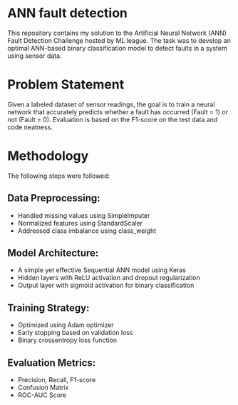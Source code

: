 # ANN fault detection

This repository contains my solution to the Artificial Neural Network (ANN) Fault Detection Challenge hosted by ML league. The task was to develop an optimal ANN-based binary classification model to detect faults in a system using sensor data.

# Problem Statement
Given a labeled dataset of sensor readings, the goal is to train a neural network that accurately predicts whether a fault has occurred (Fault = 1) or not (Fault = 0). Evaluation is based on the F1-score on the test data and code neatness.

# Methodology
The following steps were followed:

## Data Preprocessing:
* Handled missing values using SimpleImputer
* Normalized features using StandardScaler
* Addressed class imbalance using class_weight

## Model Architecture:
* A simple yet effective Sequential ANN model using Keras
* Hidden layers with ReLU activation and dropout regularization
* Output layer with sigmoid activation for binary classification

## Training Strategy:
* Optimized using Adam optimizer
* Early stopping based on validation loss
* Binary crossentropy loss function

## Evaluation Metrics:
* Precision, Recall, F1-score
* Confusion Matrix
* ROC-AUC Score
